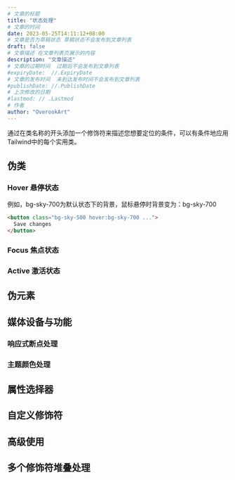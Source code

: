 ```yaml
---
# 文章的标题
title: "状态处理"
# 文章的时间
date: 2023-05-25T14:11:12+08:00
# 文章是否为草稿状态 草稿状态不会发布到文章列表
draft: false
# 文章描述 在文章列表页展示的内容
description: "文章描述"
# 文章的过期时间  过期后不会发布到文章列表
#expiryDate:  //.ExpiryDate
# 文章的发布时间  未到达发布时间不会发布到文章列表
#publishDate: //.PublishDate
# 上次修改的日期
#lastmod: // .Lastmod
# 作者
author: "OverookArt"
---
```


通过在类名称的开头添加一个修饰符来描述您想要定位的条件，可以有条件地应用Tailwind中的每个实用类。

## 伪类  

### Hover 悬停状态  

例如，bg-sky-700为默认状态下的背景，鼠标悬停时背景变为：bg-sky-700

``` html
<button class="bg-sky-500 hover:bg-sky-700 ...">
  Save changes
</button>
```

### Focus 焦点状态  

### Active 激活状态

## 伪元素

## 媒体设备与功能

### 响应式断点处理

### 主题颜色处理

## 属性选择器

## 自定义修饰符

## 高级使用

## 多个修饰符堆叠处理
